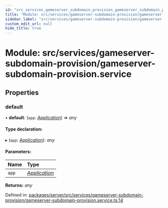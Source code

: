 ```yaml
---
id: "src_services_gameserver_subdomain_provision_gameserver_subdomain_provision_service"
title: "Module: src/services/gameserver-subdomain-provision/gameserver-subdomain-provision.service"
sidebar_label: "src/services/gameserver-subdomain-provision/gameserver-subdomain-provision.service"
custom_edit_url: null
hide_title: true
---
```


# Module: src/services/gameserver-subdomain-provision/gameserver-subdomain-provision.service

## Properties

### default

• **default**: (`app`: [*Application*](src_declarations.md#application)) => *any*

#### Type declaration:

▸ (`app`: [*Application*](src_declarations.md#application)): *any*

#### Parameters:

Name | Type |
:------ | :------ |
`app` | [*Application*](src_declarations.md#application) |

**Returns:** *any*

Defined in: [packages/server/src/services/gameserver-subdomain-provision/gameserver-subdomain-provision.service.ts:14](https://github.com/xr3ngine/xr3ngine/blob/7650c2bea/packages/server/src/services/gameserver-subdomain-provision/gameserver-subdomain-provision.service.ts#L14)
